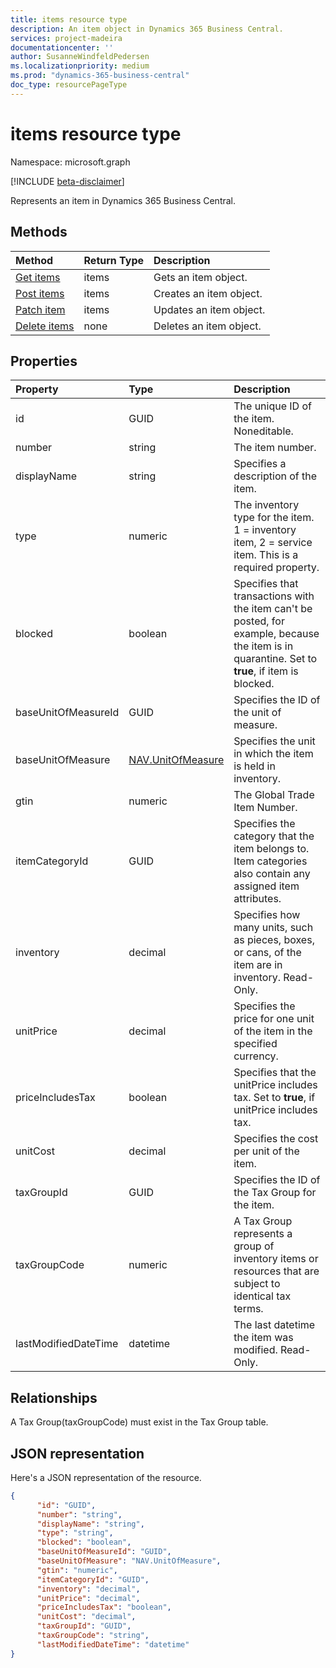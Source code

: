 ```yaml
---
title: items resource type 
description: An item object in Dynamics 365 Business Central.
services: project-madeira
documentationcenter: ''
author: SusanneWindfeldPedersen
ms.localizationpriority: medium
ms.prod: "dynamics-365-business-central"
doc_type: resourcePageType
---
```


# items resource type

Namespace: microsoft.graph

[!INCLUDE [beta-disclaimer](../../includes/beta-disclaimer.md)]

Represents an item in Dynamics 365 Business Central.

## Methods

| Method                                      |Return Type|Description |
|:--------------------------------------------|:----------|:-----------|
|[Get items](../api/dynamics-item-get.md)      |items     |Gets an item object.   |
|[Post items](../api/dynamics-create-item.md)  |items     |Creates an item object.|
|[Patch item](../api/dynamics-item-update.md)  |items     |Updates an item object.|
|[Delete items](../api/dynamics-item-delete.md)|none      |Deletes an item object.|

## Properties
| Property	         | Type	|Description                                          |
|:-------------------|:-------|:----------------------------------------------------|
|id                  |GUID    |The unique ID of the item. Noneditable.             |
|number              |string  |The item number.                                     |
|displayName         |string  |Specifies a description of the item.                 |
|type                |numeric |The inventory type for the item. 1 = inventory item, 2 = service item. This is a required property.|
|blocked             |boolean |Specifies that transactions with the item can't be posted, for example, because the item is in quarantine. Set to **true**, if item is blocked.|
|baseUnitOfMeasureId |GUID    |Specifies the ID of the unit of measure.             |
|baseUnitOfMeasure   |[NAV.UnitOfMeasure](../resources/dynamics-complextypes.md)|Specifies the unit in which the item is held in inventory.|
|gtin                |numeric |The Global Trade Item Number.                |
|itemCategoryId      |GUID |Specifies the category that the item belongs to. Item categories also contain any assigned item attributes.|
|inventory           |decimal |Specifies how many units, such as pieces, boxes, or cans, of the item are in inventory. Read-Only.|
|unitPrice           |decimal |Specifies the price for one unit of the item in the specified currency.|
|priceIncludesTax    |boolean |Specifies that the unitPrice includes tax. Set to **true**, if unitPrice includes tax.|
|unitCost            |decimal |Specifies the cost per unit of the item.             |
|taxGroupId          |GUID    |Specifies the ID of the Tax Group for the item.      |
|taxGroupCode        |numeric |A Tax Group represents a group of inventory items or resources that are subject to identical tax terms.|
|lastModifiedDateTime|datetime|The last datetime the item was modified. Read-Only.  |  


## Relationships
A Tax Group(taxGroupCode) must exist in the Tax Group table.

## JSON representation

Here's a JSON representation of the resource.


```json
{
      "id": "GUID",
      "number": "string",
      "displayName": "string",
      "type": "string",
      "blocked": "boolean",
      "baseUnitOfMeasureId": "GUID",
      "baseUnitOfMeasure": "NAV.UnitOfMeasure",
      "gtin": "numeric",
      "itemCategoryId": "GUID",
      "inventory": "decimal",
      "unitPrice": "decimal",
      "priceIncludesTax": "boolean",
      "unitCost": "decimal",
      "taxGroupId": "GUID",
      "taxGroupCode": "string",
      "lastModifiedDateTime": "datetime"
}

```




